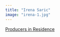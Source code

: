 ```yaml
---
title: "Irena Saric"
image: "irena-1.jpg"
---
```


[Producers in Residence](/programs/producers-in-residence)